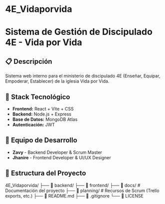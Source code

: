 # 4E_Vidaporvida
# Sistema de Gestión de Discipulado 4E - Vida por Vida

## 📋 Descripción
Sistema web interno para el ministerio de discipulado 4E (Enseñar, Equipar, Empoderar, Establecer) de la iglesia Vida por Vida.

## 🚀 Stack Tecnológico
- **Frontend:** React + Vite + CSS
- **Backend:** Node.js + Express 
- **Base de Datos:** MongoDB Atlas
- **Autenticación:** JWT

## 👥 Equipo de Desarrollo
- **Zavy** - Backend Developer & Scrum Master
- **Jhanire** - Frontend Developer & UI/UX Designer

## 📁 Estructura del Proyecto
4E_Vidaporvida/
├── 📁 backend/
├── 📁 frontend/
├── 📁 docs/                   # Documentación del proyecto
├── 📁 planning/               # Recursos de Scrum (Trello exports, etc.)
├── 📄 README.md
├── 📄 .gitignore
└── 📄 LICENSE